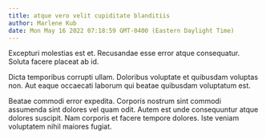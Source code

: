 ```yaml
---
title: atque vero velit cupiditate blanditiis
author: Marlene Kub
date: Mon May 16 2022 07:18:59 GMT-0400 (Eastern Daylight Time)
---
```

Excepturi molestias est et. Recusandae esse error atque consequatur. Soluta facere placeat ab id.

 Dicta temporibus corrupti ullam. Doloribus voluptate et quibusdam voluptas non. Aut eaque occaecati laborum qui beatae quibusdam voluptatum est.

 Beatae commodi error expedita. Corporis nostrum sint commodi assumenda sint dolores vel quam odit. Autem est unde consequuntur atque dolores suscipit. Nam corporis et facere tempore dolores. Iste veniam voluptatem nihil maiores fugiat.